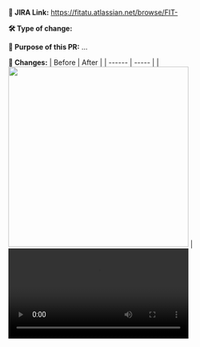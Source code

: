 **🔗 JIRA Link:**
https://fitatu.atlassian.net/browse/FIT-

**🛠️ Type of change:**

**🎯 Purpose of this PR:**
...

**🎨 Changes:**
| Before | After |
| ------ | ----- |
| <img src="image_url_here" width="360" /> | <video src="video_url_here" width="360" /> |